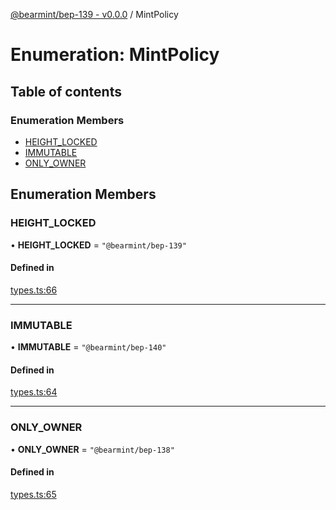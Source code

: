 [@bearmint/bep-139 - v0.0.0](../README.md) / MintPolicy

# Enumeration: MintPolicy

## Table of contents

### Enumeration Members

- [HEIGHT\_LOCKED](MintPolicy.md#height_locked)
- [IMMUTABLE](MintPolicy.md#immutable)
- [ONLY\_OWNER](MintPolicy.md#only_owner)

## Enumeration Members

### HEIGHT\_LOCKED

• **HEIGHT\_LOCKED** = ``"@bearmint/bep-139"``

#### Defined in

[types.ts:66](https://github.com/bearmint/bearmint/blob/main/packages/bep-139/source/types.ts#L66)

___

### IMMUTABLE

• **IMMUTABLE** = ``"@bearmint/bep-140"``

#### Defined in

[types.ts:64](https://github.com/bearmint/bearmint/blob/main/packages/bep-139/source/types.ts#L64)

___

### ONLY\_OWNER

• **ONLY\_OWNER** = ``"@bearmint/bep-138"``

#### Defined in

[types.ts:65](https://github.com/bearmint/bearmint/blob/main/packages/bep-139/source/types.ts#L65)
